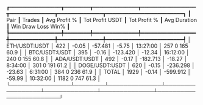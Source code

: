 ┏━━━━━━━━━━━━━━━━┳━━━━━━━━┳━━━━━━━━━━━━━━┳━━━━━━━━━━━━━━━━━┳━━━━━━━━━━━━━━┳━━━━━━━━━━━━━━┳━━━━━━━━━━━━━━━━━━━━━━━━┓
┃           Pair ┃ Trades ┃ Avg Profit % ┃ Tot Profit USDT ┃ Tot Profit % ┃ Avg Duration ┃  Win  Draw  Loss  Win% ┃
┡━━━━━━━━━━━━━━━━╇━━━━━━━━╇━━━━━━━━━━━━━━╇━━━━━━━━━━━━━━━━━╇━━━━━━━━━━━━━━╇━━━━━━━━━━━━━━╇━━━━━━━━━━━━━━━━━━━━━━━━┩
│  ETH/USDT:USDT │    422 │        -0.05 │         -57.481 │        -5.75 │     13:27:00 │  257     0   165  60.9 │
│  BTC/USDT:USDT │    395 │        -0.16 │        -123.420 │       -12.34 │     16:12:00 │  240     0   155  60.8 │
│  ADA/USDT:USDT │    492 │        -0.17 │        -182.713 │       -18.27 │      8:34:00 │  301     0   191  61.2 │
│ DOGE/USDT:USDT │    620 │        -0.15 │        -236.298 │       -23.63 │      6:31:00 │  384     0   236  61.9 │
│          TOTAL │   1929 │        -0.14 │        -599.912 │       -59.99 │     10:32:00 │ 1182     0   747  61.3 │
└────────────────┴────────┴──────────────┴─────────────────┴──────────────┴──────────────┴────────────────────────┘
